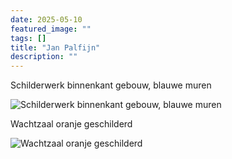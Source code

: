 ```yaml
---
date: 2025-05-10
featured_image: ""
tags: []
title: "Jan Palfijn"
description: ""
---
```


Schilderwerk binnenkant gebouw, blauwe muren

![Schilderwerk binnenkant gebouw, blauwe muren](/images/AZ-Jan-Palfijn-Projecten-Veldeman-176-scaled.jpg)

Wachtzaal oranje geschilderd

![Wachtzaal oranje geschilderd](/images/V3-worx_schilderwerk-janpalfijn2.jpg)